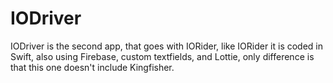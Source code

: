 # IODriver

IODriver is the second app, that goes with IORider, like IORider it is coded in Swift, also using Firebase, custom textfields, and Lottie, only difference is that this one doesn't include Kingfisher.
